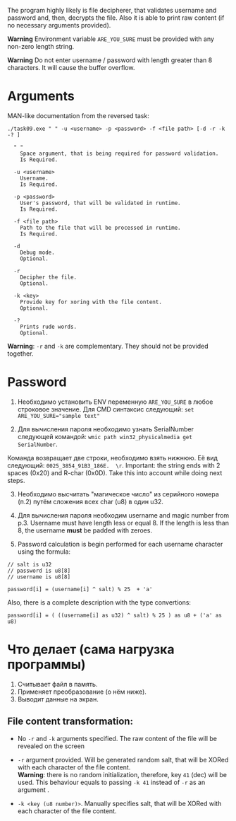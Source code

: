 The program highly likely is file decipherer, that validates username and password and, then, decrypts the file.
Also it is able to print raw content (if no necessary arguments provided).

**Warning** Environment variable `ARE_YOU_SURE` must be provided with any non-zero length string.

**Warning** Do not enter username / password with length greater than 8 characters. It will cause the buffer overflow.

# Arguments

MAN-like documentation from the reversed task:

```
./task09.exe " " -u <username> -p <password> -f <file path> [-d -r -k -? ]

  " "
    Space argument, that is being required for password validation.
    Is Required.

  -u <username>
    Username.
    Is Required.

  -p <password>
    User's password, that will be validated in runtime.
    Is Required.

  -f <file path>
    Path to the file that will be processed in runtime.
    Is Required.

  -d
    Debug mode.
    Optional.
  
  -r
    Decipher the file.
    Optional.

  -k <key>
    Provide key for xoring with the file content.
    Optional.

  -?
    Prints rude words.
    Optional.

```

**Warning**: `-r` and `-k` are complementary. They should not be provided together.

# Password

1. Необходимо установить ENV переменную `ARE_YOU_SURE` в любое строковое значение. Для CMD синтаксис следующий: `set ARE_YOU_SURE="sample text"`

2. Для вычисления пароля необходимо узнать SerialNumber следующей командой: `wmic path win32_physicalmedia get SerialNumber`.

Команда возвращает две строки, необходимо взять нижнюю.
Её вид следующий: `0025_3854_91B3_186E.  \r`.
Important: the string ends  with 2 spaces (0x20) and R-char (0x0D). Take this into account while doing next steps.

3. Необходимо высчитать "магическое число" из серийного номера (п.2) путём сложения всех char (u8) в один u32.

4. Для вычисления пароля необходим username and magic number from p.3.
Username must have length less or equal 8. 
If the length is less than 8, the username **must** be padded with zeroes.

5. Password calculation is begin performed for each username character using the formula:
```
// salt is u32
// password is u8[8]
// username is u8[8]

password[i] = (username[i] ^ salt) % 25  + 'a'
```

Also, there is a complete description with the type convertions:
```
password[i] = ( ((username[i] as u32) ^ salt) % 25 ) as u8 + ('a' as u8)
```


# Что делает (сама нагрузка программы)

1. Считывает файл в память.
2. Применяет преобразование (о нём ниже).
3. Выводит данные на экран.

## File content transformation:

- No `-r` and `-k` arguments specified.
The raw content of the file will be revealed on the screen

- `-r` argument provided.
Will be generated random salt, that will be XORed with each character of the file content.  
**Warning**: there is no random initialization, therefore, key `41` (dec) will be used. This behaviour equals to passing `-k 41` instead of `-r` as an argument .

- `-k <key (u8 number)>`.
Manually specifies salt, that will be XORed with each character of the file content.
